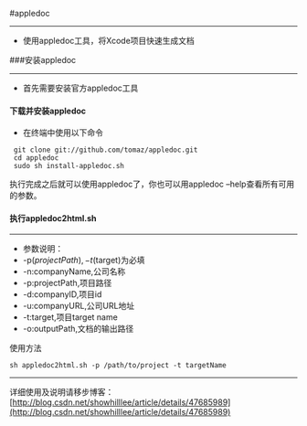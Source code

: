 #appledoc
***
* 使用appledoc工具，将Xcode项目快速生成文档


###安装appledoc
***
* 首先需要安装官方appledoc工具

#### 下载并安装appledoc
* 在终端中使用以下命令

```
 git clone git://github.com/tomaz/appledoc.git
 cd appledoc
 sudo sh install-appledoc.sh
```

执行完成之后就可以使用appledoc了，你也可以用appledoc –help查看所有可用的参数。

#### 执行appledoc2html.sh
***

* 参数说明：
* -p($projectPath),-t($target)为必填
* -n:companyName,公司名称
* -p:projectPath,项目路径
* -d:companyID,项目id
* -u:companyURL,公司URL地址
* -t:target,项目target name	
* -o:outputPath,文档的输出路径

使用方法

```
sh appledoc2html.sh -p /path/to/project -t targetName
```

***
详细使用及说明请移步博客：
[http://blog.csdn.net/showhilllee/article/details/47685989](http://blog.csdn.net/showhilllee/article/details/47685989)
